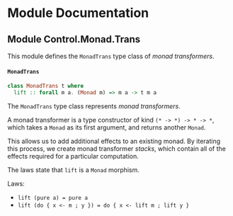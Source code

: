 # Module Documentation

## Module Control.Monad.Trans


This module defines the `MonadTrans` type class of _monad transformers_.

#### `MonadTrans`

``` purescript
class MonadTrans t where
  lift :: forall m a. (Monad m) => m a -> t m a
```

The `MonadTrans` type class represents _monad transformers_.

A monad transformer is a type constructor of kind `(* -> *) -> * -> *`, which
takes a `Monad` as its first argument, and returns another `Monad`.

This allows us to add additional effects to an existing monad. By iterating this
process, we create monad transformer _stacks_, which contain all of the effects
required for a particular computation.

The laws state that `lift` is a `Monad` morphism.

Laws:

- `lift (pure a) = pure a`
- `lift (do { x <- m ; y }) = do { x <- lift m ; lift y }`